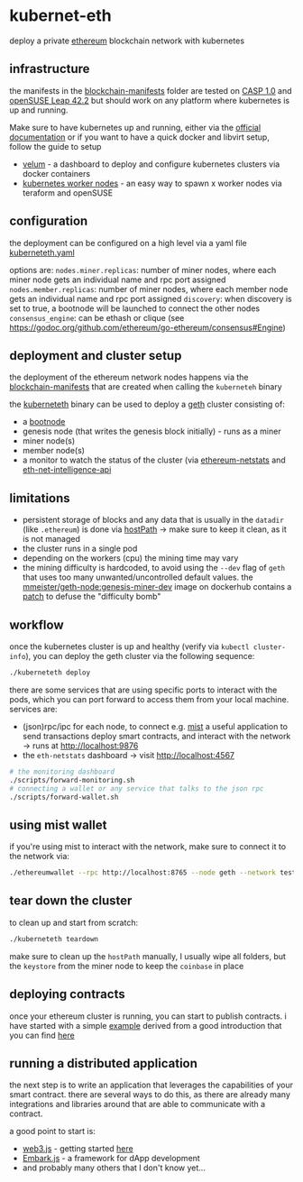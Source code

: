 # kubernet-eth
deploy a private [ethereum](https://ethereum.org/) blockchain network with kubernetes

## infrastructure
the manifests in the [blockchain-manifests](blockchain-manifests/) folder are tested on [CASP 1.0](https://www.suse.com/communities/blog/suse-container-service-caas-platform-1-0-beta-program/) and [openSUSE Leap 42.2](https://opensuse.org/) but should work on any platform where kubernetes is up and running.

Make sure to have kubernetes up and running, either via the [official documentation](https://kubernetes.io/docs/setup/pick-right-solution/) or if you want to have a quick docker and libvirt setup, follow the guide to setup

* [velum](https://github.com/kubic-project/velum) - a dashboard to deploy and configure kubernetes clusters via docker containers
* [kubernetes worker nodes](https://github.com/kubic-project/terraform/tree/master/contrib/libvirt) - an easy way to spawn x worker nodes via teraform and openSUSE

## configuration
the deployment can be configured on a high level via a yaml file [kuberneteth.yaml](kuberneteth.yaml)

options are:
`nodes.miner.replicas`: number of miner nodes, where each miner node gets an individual name and rpc port assigned
`nodes.member.replicas`: number of miner nodes, where each member node gets an individual name and rpc port assigned
`discovery`: when discovery is set to true, a bootnode will be launched to connect the other nodes
`consensus_engine`: can be ethash or clique (see https://godoc.org/github.com/ethereum/go-ethereum/consensus#Engine)

## deployment and cluster setup
the deployment of the ethereum network nodes happens via the [blockchain-manifests](blockchain-manifests/) that are created when calling the `kuberneteh` binary

the [kuberneteth](kuberneteth) binary can be used to deploy a [geth](https://github.com/ethereum/go-ethereum) cluster consisting of:

* a [bootnode](https://github.com/ethereum/go-ethereum/wiki/Setting-up-private-network-or-local-cluster#setup-bootnode)
* genesis node (that writes the genesis block initially) - runs as a miner
* miner node(s)
* member node(s)
* a monitor to watch the status of the cluster (via [ethereum-netstats](https://github.com/cubedro/eth-netstats) and [eth-net-intelligence-api](https://github.com/cubedro/eth-net-intelligence-api)

## limitations
* persistent storage of blocks and any data that is usually in the `datadir` (like `.ethereum`) is done via [hostPath](https://kubernetes.io/docs/concepts/storage/volumes/#hostpath) -> make sure to keep it clean, as it is not managed
* the cluster runs in a single pod
* depending on the workers (cpu) the mining time may vary
* the mining difficulty is hardcoded, to avoid using the `--dev` flag of `geth` that uses too many unwanted/uncontrolled default values. the [mmeister/geth-node:genesis-miner-dev](dockerfiles/Dockerfile.genesis-miner-dev) image on dockerhub contains a [patch](https://github.com/MaximilianMeister/kubernet-eth/blob/master/dockerfiles/Dockerfile.genesis-miner-dev#L8) to defuse the "difficulty bomb"

## workflow
once the kubernetes cluster is up and healthy (verify via `kubectl cluster-info`), you can deploy the geth cluster via the following sequence:

```bash
./kuberneteth deploy
```

there are some services that are using specific ports to interact with the pods, which you can port forward to access them from your local machine.
services are:

* (json)rpc/ipc for each node, to connect e.g. [mist](https://github.com/ethereum/mist) a useful application to send transactions deploy smart contracts, and interact with the network -> runs at [http://localhost:9876](http://localhost:9876)
* the `eth-netstats` dashboard -> visit [http://localhost:4567](http://localhost:4567)

```bash
# the monitoring dashboard
./scripts/forward-monitoring.sh
# connecting a wallet or any service that talks to the json rpc
./scripts/forward-wallet.sh
```

## using mist wallet
if you're using mist to interact with the network, make sure to connect it to the network via:

```bash
./ethereumwallet --rpc http://localhost:8765 --node geth --network test
```

## tear down the cluster
to clean up and start from scratch:

```bash
./kuberneteth teardown
```

make sure to clean up the `hostPath` manually, I usually wipe all folders, but the `keystore` from the miner node to keep the `coinbase` in place

## deploying contracts
once your ethereum cluster is running, you can start to publish contracts. i have started with a simple [example](contracts/provider.sol) derived from a good introduction that you can find [here](https://www.youtube.com/watch?v=9_coM_g7Dbg)

## running a distributed application
the next step is to write an application that leverages the capabilities of your smart contract. there are several ways to do this, as there are already many integrations and libraries around that are able to communicate with a contract.

a good point to start is:

* [web3.js](https://github.com/ethereum/web3.js) - getting started [here](https://github.com/ethereum/wiki/wiki/JavaScript-API)
* [Embark.js](https://github.com/iurimatias/embark-framework) - a framework for dApp development
* and probably many others that I don't know yet...
